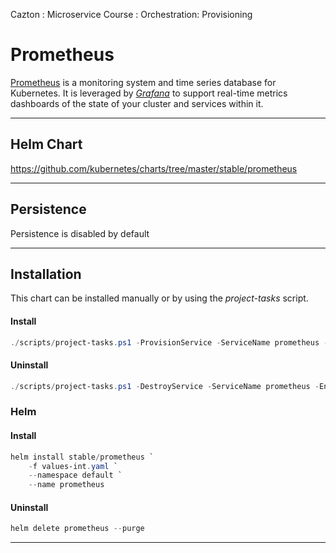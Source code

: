 Cazton : Microservice Course : Orchestration: Provisioning
# Prometheus

[Prometheus](https://prometheus.io) is a monitoring system and time series database for Kubernetes. It is leveraged by *[Grafana](../grafana/README.md)* to support real-time metrics dashboards of the state of your cluster and services within it.

---

## Helm Chart

https://github.com/kubernetes/charts/tree/master/stable/prometheus

---

## Persistence

Persistence is disabled by default

---

## Installation 

This chart can be installed manually or by using the *project-tasks* script.

#### Install

```powershell
./scripts/project-tasks.ps1 -ProvisionService -ServiceName prometheus -Environment dev
```

#### Uninstall

```powershell
./scripts/project-tasks.ps1 -DestroyService -ServiceName prometheus -Environment dev
```

### Helm

#### Install
``` powershell
helm install stable/prometheus `
    -f values-int.yaml `
    --namespace default `
    --name prometheus
```

#### Uninstall

``` powershell
helm delete prometheus --purge
```

---
